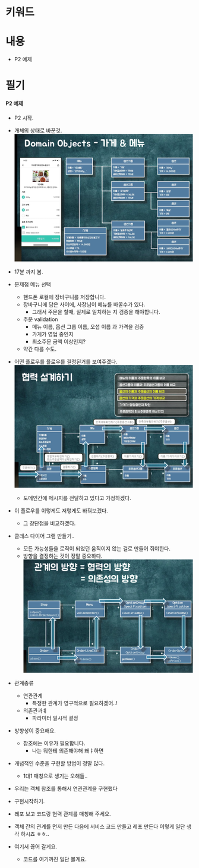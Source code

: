 # 키워드

# 내용

- P2 예제

# 필기

#### P2 예제

- P2 시작.

- 개체의 상태로 바꾼것.
  ![](2023-04-04-15-43-00.png)
- 17분 까지 봄.

- 문제점 메뉴 선택

  - 핸드폰 로컬에 장바구니를 저장합니다.
  - 장바구니에 담은 사이에, 사장님이 메뉴를 바꿀수가 있다.
    - 그래서 주문을 할때, 실제로 일치하는 지 검증을 해야합니다.
  - 주문 validation
    - 메뉴 이름, 옵션 그룹 이름, 오셥 이름 과 가격을 검증
    - 가게가 영업 중인지
    - 최소주문 금액 이상인지?
  - 약간 다를 수도.

- 어떤 플로우를 플로우를 결정된거를 보여주겠다.
  ![](2023-04-04-16-09-40.png)

  - 도메인간에 메시지를 전달하고 있다고 가정하겠다.

- 이 플로우를 이렇게도 저렇게도 바꿔보겠다.

  - 그 장단점을 비교하곘다.

- 클래스 다이어 그램 만들기..

  - 모든 가능성들을 로직이 되었던 움직이지 않는 걸로 만들어 줘야한다.
  - 방향을 결정하는 것이 정말 중요하다.
    ![](2023-04-04-16-15-17.png)

- 관계종류

  - 연관관계
    - 특정한 관계가 영구적으로 필요하겠어..!
  - 의존관과ㅖ
    - 파라미터 일시적 결정

- 방향성이 중요해요.

  - 참조에는 이유가 필요합니다.
    - 나는 뭐한테 의존해야해 왜ㅑ하면

- 개념적인 수준을 구현할 방법이 정말 많다.
  - 1대1 매칭으로 생기는 오해들..
- 우리는 객체 참조를 통해서 연관관계을 구현했다

- 구현시작하기.
- 레포 보고 코드랑 현력 관계를 매칭해 주세요.
- 객체 간의 관계를 먼저 만든 다음에 서비스 코드 만들고 레포 만든다 이렇게 일단 생각 하시죠 ㅎㅎ..
- 여기서 끊어 갈게요.
  - 코드를 여기까진 일단 볼게요.
